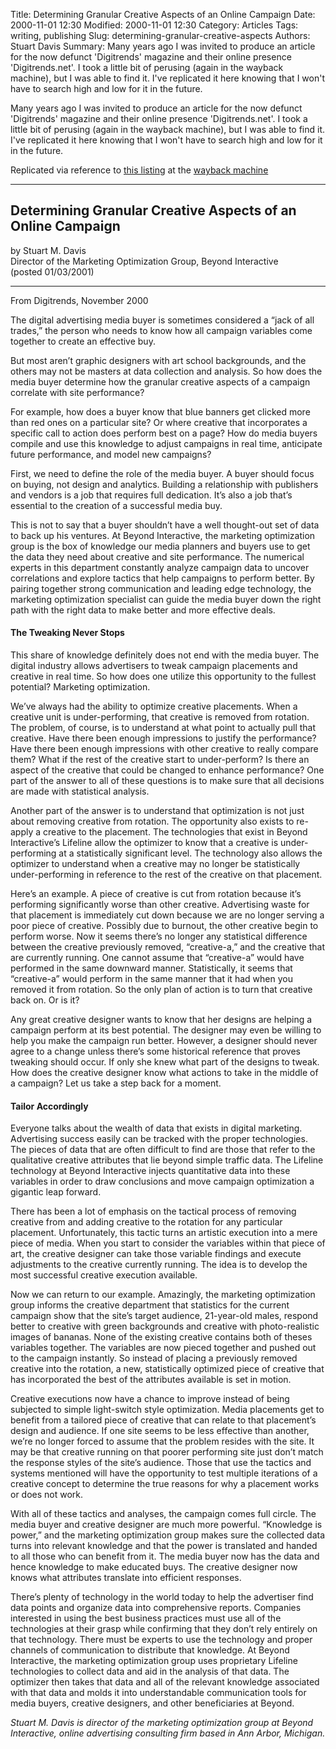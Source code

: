 Title: Determining Granular Creative Aspects of an Online Campaign
Date: 2000-11-01 12:30
Modified: 2000-11-01 12:30
Category: Articles
Tags: writing, publishing
Slug: determining-granular-creative-aspects
Authors: Stuart Davis
Summary: Many years ago I was invited to produce an article for the now defunct 'Digitrends' magazine and their online presence 'Digitrends.net'. I took a little bit of perusing (again in the wayback machine), but I was able to find it. I've replicated it here knowing that I won't have to search high and low for it in the future.

Many years ago I was invited to produce an article for the now defunct 'Digitrends' magazine and their online presence 'Digitrends.net'. I took a little bit of perusing (again in the wayback machine), but I was able to find it. I've replicated it here knowing that I won't have to search high and low for it in the future.  

Replicated via reference to [this listing](https://web.archive.org/web/20011218085136/http://www.digitrends.net/marketing/13639_13168.html) at the [wayback machine](https://web.archive.org/)

---

## Determining Granular Creative Aspects of an Online Campaign

by Stuart M. Davis  
Director of the Marketing Optimization Group, Beyond Interactive  
(posted 01/03/2001)  

---

From Digitrends, November 2000

The digital advertising media buyer is sometimes considered a “jack of all trades,” the person who needs to know how all campaign variables come together to create an effective buy.

But most aren’t graphic designers with art school backgrounds, and the others may not be masters at data collection and analysis. So how does the media buyer determine how the granular creative aspects of a campaign correlate with site performance?

For example, how does a buyer know that blue banners get clicked more than red ones on a particular site? Or where creative that incorporates a specific call to action does perform best on a page? How do media buyers compile and use this knowledge to adjust campaigns in real time, anticipate future performance, and model new campaigns?

First, we need to define the role of the media buyer. A buyer should focus on buying, not design and analytics. Building a relationship with publishers and vendors is a job that requires full dedication. It’s also a job that’s essential to the creation of a successful media buy.

This is not to say that a buyer shouldn’t have a well thought-out set of data to back up his ventures. At Beyond Interactive, the marketing optimization group is the box of knowledge our media planners and buyers use to get the data they need about creative and site performance. The numerical experts in this department constantly analyze campaign data to uncover correlations and explore tactics that help campaigns to perform better. By pairing together strong communication and leading edge technology, the marketing optimization specialist can guide the media buyer down the right path with the right data to make better and more effective deals.

#### The Tweaking Never Stops
This share of knowledge definitely does not end with the media buyer. The digital industry allows advertisers to tweak campaign placements and creative in real time. So how does one utilize this opportunity to the fullest potential? Marketing optimization.

We’ve always had the ability to optimize creative placements. When a creative unit is under-performing, that creative is removed from rotation. The problem, of course, is to understand at what point to actually pull that creative. Have there been enough impressions to justify the performance? Have there been enough impressions with other creative to really compare them? What if the rest of the creative start to under-perform? Is there an aspect of the creative that could be changed to enhance performance? One part of the answer to all of these questions is to make sure that all decisions are made with statistical analysis.

Another part of the answer is to understand that optimization is not just about removing creative from rotation. The opportunity also exists to re-apply a creative to the placement. The technologies that exist in Beyond Interactive’s Lifeline allow the optimizer to know that a creative is under-performing at a statistically significant level. The technology also allows the optimizer to understand when a creative may no longer be statistically under-performing in reference to the rest of the creative on that placement.

Here’s an example. A piece of creative is cut from rotation because it’s performing significantly worse than other creative. Advertising waste for that placement is immediately cut down because we are no longer serving a poor piece of creative. Possibly due to burnout, the other creative begin to perform worse. Now it seems there’s no longer any statistical difference between the creative previously removed, “creative-a,” and the creative that are currently running. One cannot assume that “creative-a” would have performed in the same downward manner. Statistically, it seems that “creative-a” would perform in the same manner that it had when you removed it from rotation. So the only plan of action is to turn that creative back on. Or is it?

Any great creative designer wants to know that her designs are helping a campaign perform at its best potential. The designer may even be willing to help you make the campaign run better. However, a designer should never agree to a change unless there’s some historical reference that proves tweaking should occur. If only she knew what part of the designs to tweak. How does the creative designer know what actions to take in the middle of a campaign? Let us take a step back for a moment.

#### Tailor Accordingly
Everyone talks about the wealth of data that exists in digital marketing. Advertising success easily can be tracked with the proper technologies. The pieces of data that are often difficult to find are those that refer to the qualitative creative attributes that lie beyond simple traffic data. The Lifeline technology at Beyond Interactive injects quantitative data into these variables in order to draw conclusions and move campaign optimization a gigantic leap forward.

There has been a lot of emphasis on the tactical process of removing creative from and adding creative to the rotation for any particular placement. Unfortunately, this tactic turns an artistic execution into a mere piece of media. When you start to consider the variables within that piece of art, the creative designer can take those variable findings and execute adjustments to the creative currently running. The idea is to develop the most successful creative execution available.

Now we can return to our example. Amazingly, the marketing optimization group informs the creative department that statistics for the current campaign show that the site’s target audience, 21-year-old males, respond better to creative with green backgrounds and creative with photo-realistic images of bananas. None of the existing creative contains both of theses variables together. The variables are now pieced together and pushed out to the campaign instantly. So instead of placing a previously removed creative into the rotation, a new, statistically optimized piece of creative that has incorporated the best of the attributes available is set in motion.

Creative executions now have a chance to improve instead of being subjected to simple light-switch style optimization. Media placements get to benefit from a tailored piece of creative that can relate to that placement’s design and audience. If one site seems to be less effective than another, we’re no longer forced to assume that the problem resides with the site. It may be that creative running on that poorer performing site just don’t match the response styles of the site’s audience. Those that use the tactics and systems mentioned will have the opportunity to test multiple iterations of a creative concept to determine the true reasons for why a placement works or does not work.

With all of these tactics and analyses, the campaign comes full circle. The media buyer and creative designer are much more powerful. “Knowledge is power,” and the marketing optimization group makes sure the collected data turns into relevant knowledge and that the power is translated and handed to all those who can benefit from it. The media buyer now has the data and hence knowledge to make educated buys. The creative designer now knows what attributes translate into efficient responses.

There’s plenty of technology in the world today to help the advertiser find data points and organize data into comprehensive reports. Companies interested in using the best business practices must use all of the technologies at their grasp while confirming that they don’t rely entirely on that technology. There must be experts to use the technology and proper channels of communication to distribute that knowledge. At Beyond Interactive, the marketing optimization group uses proprietary Lifeline technologies to collect data and aid in the analysis of that data. The optimizer then takes that data and all of the relevant knowledge associated with that data and molds it into understandable communication tools for media buyers, creative designers, and other beneficiaries at Beyond.

*Stuart M. Davis is director of the marketing optimization group at Beyond Interactive, online advertising consulting firm based in Ann Arbor, Michigan.*